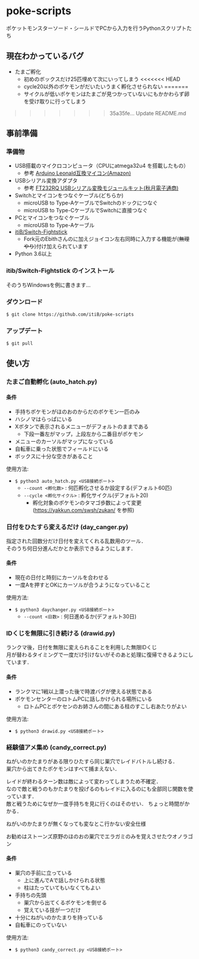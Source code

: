 # poke-scripts

ポケットモンスターソード・シールドでPCから入力を行うPythonスクリプトたち

## 現在わかっているバグ

- たまご孵化
  - 初めのボックスだけ25匹埋めて次にいってしまう
<<<<<<< HEAD
  - cycle20以外のポケモンがだいたいうまく孵化させられない
=======
  - サイクルが低いポケモンはたまごが見つかっていないにもかかわらず卵を受け取りに行ってしまう
>>>>>>> 35a35fe... Update README.md

## 事前準備

### 準備物

- USB搭載のマイクロコンピュータ（CPUにatmega32u4 を搭載したもの）
  - 参考 [Arduino Leonald互換マイコン(Amazon)](https://www.amazon.co.jp/dp/B07NKSMPFK/ref=cm_sw_r_tw_dp_U_x_o2LlEbZMNDEN7)
- USBシリアル変換アダプタ
  - 参考 [FT232RQ USBシリアル変換モジュールキット(秋月電子通商)](http://akizukidenshi.com/catalog/g/gK-09951/)
- Switchとマイコンをつなぐケーブル(どちらか)
  - microUSB to Type-AケーブルでSwitchのドックにつなぐ
  - microUSB to Type-CケーブルでSwitchに直接つなぐ
- PCとマイコンをつなぐケーブル
  - microUSB to Type-Aケーブル
- [itiB/Switch-Fightstick](https://github.com/itiB/Switch-Fightstick)
  - Fork元のEbithさんのに加えジョイコン左右同時に入力する機能が(~~無理やり~~)付け加えられています
- Python 3.6以上

### itib/Switch-Fightstick のインストール

そのうちWindowsを例に書きます...

### ダウンロード

```bash
$ git clone https://github.com/itiB/poke-scripts
```

### アップデート

```bash
$ git pull
```

## 使い方

### たまご自動孵化 (auto_hatch.py)

#### 条件

- 手持ちポケモンがほのおのからだのポケモン一匹のみ
- ハシノマはらっぱにいる
- Xボタンで表示されるメニューがデフォルトのままである
  - 下段一番左がマップ，上段左から二番目がポケモン
- メニューのカーソルがマップになっている
- 自転車に乗った状態でフィールドにいる
- ボックスに十分な空きがあること

使用方法:

- `$ python3 auto_hatch.py <USB接続ポート>`
  - `--count <孵化数>`  : 何匹孵化させるか設定する(デフォルト60匹)
  - `--cycle <孵化サイクル>`    : 孵化サイクル(デフォルト20)
    - 孵化対象のポケモンのタマゴ歩数によって変更 (<https://yakkun.com/swsh/zukan/> を参照)

### 日付をひたすら変えるだけ (day_canger.py)

指定された回数分だけ日付を変えてくれる乱数用のツール．  
そのうち何日分進んだかとか表示できるようにします．

#### 条件

- 現在の日付と時刻にカーソルを合わせる
- 一度Aを押すとOKにカーソルが合うようになっていること

使用方法:

- `$ python3 daychanger.py <USB接続ポート>`
  - `--count <日数>`  : 何日進めるか(デフォルト30日)

### IDくじを無限に引き続ける (drawid.py)

ランクマ後，日付を無限に変えられることを利用した無限IDくじ  
月が替わるタイミングで一度だけ引けないがそのあと処理に復帰できるようにしています．

#### 条件

- ランクマに1戦以上潜った後で時渡バグが使える状態である
- ポケモンセンターのロトムPCに話しかけられる場所にいる
  - ロトムPCとポケセンのお姉さんの間にある柱のすこし右あたりがよい

使用方法:

- `$ python3 drawid.py <USB接続ポート>`

### 経験値アメ集め (candy_correct.py)

ねがいのかたまりがある限りひたすら同じ巣穴でレイドバトルし続ける．  
巣穴から出てきたポケモンはすべて捕まえない．

レイドが終わるターン数は敵によって変わってしまうため不確定．  
なので敵と戦うのもかたまりを投げるのもレイドに入るのにも全部同じ関数を使っています．  
敵と戦うためになぜか一度手持ちを見に行くのはそのせい．
ちょっと時間がかかる．

ねがいのかたまりが無くなっても変なとこ行かない安全仕様

お勧めはストーンズ原野のほのおの巣穴でエラガミのみを覚えさせたウオノラゴン

#### 条件

- 巣穴の手前に立っている
  - 上に進んでAで話しかけられる状態
  - 柱はたっていてもいなくてもよい
- 手持ちの先頭
  - 巣穴から出てくるポケモンを倒せる
  - 覚えている技が一つだけ
- 十分にねがいのかたまりを持っている
- 自転車にのっていない

使用方法:

- `$ python3 candy_correct.py <USB接続ポート>`
